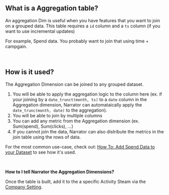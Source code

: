 <!-- Shown as the help to the table name when a customer chooses the type spent -->

## What is a Aggregation table?


An aggregation Dim is useful when you have features that you want to join on a grouped data. This table requires a `id` column and a `ts` column (if you want to use incremental updates)


For example, Spend data.  You probably want to join that using time + campgain.


<br>

## How is it used?

The Aggregation Dimension can be joined to any grouped dataset.

1. You will be able to apply the aggregation logic to the column here (ex.  if your joining by a `date_trunct(month, ts)` to a `date` column in the Aggregation dimension, Narrator can automataically apply the `date_trunc(month, date)` to the aggregation).
2. You will be able to join by multiple columns
3. You can add any metric from the Aggregation dimension (ex. Sum(spend), Sum(clicks), ...)
4. If you cannot join the data, Narrator can also distribute the metrics in the join table using the rows of data.


For the most common use-case, check out: [How To: Add Spend Data to your Dataset](doc:add-spend-data-to-your-dataset) to see how it's used.



<br>

**How to I tell Narrator the Aggregation Dimensions?**

Once the table is built, add it to the a specific Activity Steam via the [Company Setting]({company_url}/manage/company).

<br>
